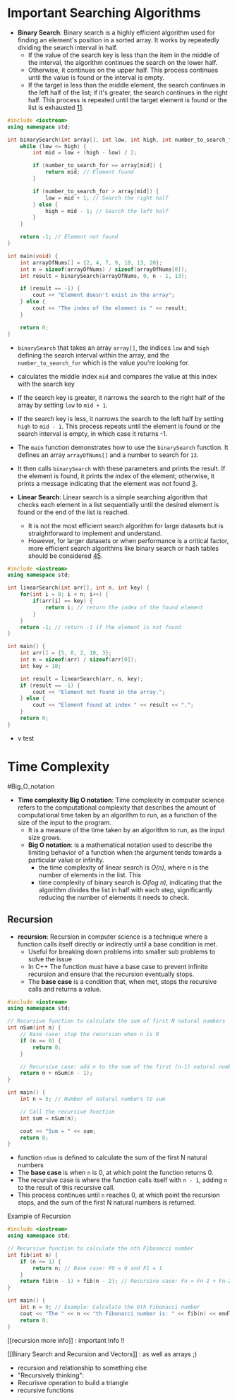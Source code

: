 # Important Searching Algorithms

- **Binary Search**: Binary search is a highly efficient algorithm used for finding an element's position in a sorted array. It works by repeatedly dividing the search interval in half. 
	- If the value of the search key is less than the item in the middle of the interval, the algorithm continues the search on the lower half. 
	- Otherwise, it continues on the upper half. This process continues until the value is found or the interval is empty.
	- If the target is less than the middle element, the search continues in the left half of the list; if it's greater, the search continues in the right half. This process is repeated until the target element is found or the list is exhausted [1](https://www.studysmarter.co.uk/explanations/computer-science/algorithms-in-computer-science/binary-search/)[1](https://www.studysmarter.co.uk/explanations/computer-science/algorithms-in-computer-science/binary-search/).

```C++
#include <iostream>
using namespace std;

int binarySearch(int array[], int low, int high, int number_to_search_for) {
    while (low <= high) {
        int mid = low + (high - low) / 2;

        if (number_to_search_for == array[mid]) {
            return mid; // Element found
        }

        if (number_to_search_for > array[mid]) {
            low = mid + 1; // Search the right half
        } else {
            high = mid - 1; // Search the left half
        }
    }

    return -1; // Element not found
}

int main(void) {
    int arrayOfNums[] = {2, 4, 7, 9, 10, 13, 20};
    int n = sizeof(arrayOfNums) / sizeof(arrayOfNums[0]);
    int result = binarySearch(arrayOfNums, 0, n - 1, 13);

    if (result == -1) {
        cout << "Element doesn't exist in the array";
    } else {
        cout << "The index of the element is " << result;
    }

    return 0;
}

```

- `binarySearch` that takes an array `array[]`, the indices `low` and `high` defining the search interval within the array, and the `number_to_search_for` which is the value you're looking for.
- calculates the middle index `mid` and compares the value at this index with the search key
- If the search key is greater, it narrows the search to the right half of the array by setting `low` to `mid + 1`. 
- If the search key is less, it narrows the search to the left half by setting `high` to `mid - 1`. This process repeats until the element is found or the search interval is empty, in which case it returns -1.
- The `main` function demonstrates how to use the `binarySearch` function. It defines an array `arrayOfNums[]` and a number to search for `13`.
- It then calls `binarySearch` with these parameters and prints the result. If the element is found, it prints the index of the element; otherwise, it prints a message indicating that the element was not found [3](https://www.freecodecamp.org/news/binary-search-in-c-algorithm-example/).




- **Linear Search**: Linear search is a simple searching algorithm that checks each element in a list sequentially until the desired element is found or the end of the list is reached.
	- It is not the most efficient search algorithm for large datasets but is straightforward to implement and understand.
	- However, for larger datasets or when performance is a critical factor, more efficient search algorithms like binary search or hash tables should be considered [4](https://www.codingdrills.com/tutorial/introduction-to-searching-algorithms/linear-search-cpp)[5](https://dotnettutorials.net/lesson/linear-search-in-cpp/).
```C++
#include <iostream>
using namespace std;

int linearSearch(int arr[], int n, int key) {
    for(int i = 0; i < n; i++) {
        if(arr[i] == key) {
            return i; // return the index of the found element
        }
    }
    return -1; // return -1 if the element is not found
}

int main() {
    int arr[] = {5, 8, 2, 10, 3};
    int n = sizeof(arr) / sizeof(arr[0]);
    int key = 10;

    int result = linearSearch(arr, n, key);
    if (result == -1) {
        cout << "Element not found in the array.";
    } else {
        cout << "Element found at index " << result << ".";
    }
    return 0;
}

```
- v test 


# Time Complexity 
#Big_O_notation 
- **Time complexity Big O notation**:  Time complexity in computer science refers to the computational complexity that describes the amount of computational time taken by an algorithm to run, as a function of the size of the input to the program.
	- It is a measure of the time taken by an algorithm to run, as the input size grows.
	- **Big O notation**: is a mathematical notation used to describe the limiting behavior of a function when the argument tends towards a particular value or infinity.
		- the time complexity of linear search is *O(n)*, where *n* is the number of elements in the list. This
		- time complexity of binary search is *O(log n)*, indicating that the algorithm divides the list in half with each step, significantly reducing the number of elements it needs to check.


## Recursion 
- **recursion**: Recursion in computer science is a technique where a function calls itself directly or indirectly until a base condition is met.
	-  Useful for breaking down problems into smaller sub problems to solve the issue 
	- In C++ The function must have a base case to prevent infinite recursion and ensure that the recursion eventually stops.
	- The **base case** is a condition that, when met, stops the recursive calls and returns a value.
```C++
#include <iostream>
using namespace std;

// Recursive function to calculate the sum of first N natural numbers
int nSum(int n) {
    // Base case: stop the recursion when n is 0
    if (n == 0) {
        return 0;
    }

    // Recursive case: add n to the sum of the first (n-1) natural numbers
    return n + nSum(n - 1);
}

int main() {
    int n = 5; // Number of natural numbers to sum

    // Call the recursive function
    int sum = nSum(n);

    cout << "Sum = " << sum;
    return 0;
}
```
- function `nSum` is defined to calculate the sum of the first N natural numbers
- The **base case** is when `n` is 0, at which point the function returns 0.
- The recursive case is where the function calls itself with `n - 1`, adding `n` to the result of this recursive call.
- This process continues until `n` reaches 0, at which point the recursion stops, and the sum of the first N natural numbers is returned.

Example of Recursion 
```C++
#include <iostream>
using namespace std;

// Recursive function to calculate the nth Fibonacci number
int fib(int n) {
    if (n <= 1) {
        return n; // Base case: F0 = 0 and F1 = 1
    }
    return fib(n - 1) + fib(n - 2); // Recursive case: Fn = Fn-1 + Fn-2
}

int main() {
    int n = 9; // Example: Calculate the 9th Fibonacci number
    cout << "The " << n << "th Fibonacci number is: " << fib(n) << endl;
    return 0;
}

```

[[recursion  more info]] : important Info !! 

[[Binary Search and Recursion and Vectors]] : as well as arrays ;) 


- recursion and relationship to something else
- "Recursively thinking":
- Recurisve operation to build a triangle 
- recursive functions 